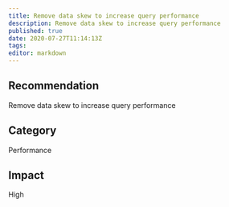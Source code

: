```yaml
---
title: Remove data skew to increase query performance
description: Remove data skew to increase query performance
published: true
date: 2020-07-27T11:14:13Z
tags:
editor: markdown
---
```


## Recommendation
Remove data skew to increase query performance

## Category
Performance

## Impact
High

